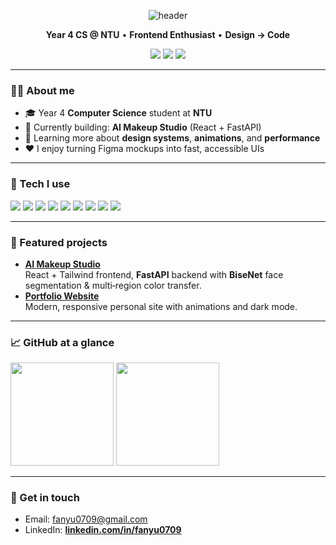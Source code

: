 <!-- Banner -->
<p align="center">
  <img src="https://capsule-render.vercel.app/api?type=soft&color=0:ff8ec5,100:8b5cf6&height=140&text=Hi%20I'm%20Fanyu%20👋&fontColor=ffffff&fontSize=42&animation=fadeIn" alt="header">
</p>

<p align="center">
  <b>Year 4 CS @ NTU</b> • <b>Frontend Enthusiast</b> • <b>Design → Code</b>
</p>

<p align="center">
  <a href="mailto:fanyu0709@gmail.com"><img src="https://img.shields.io/badge/Email-ff5a88?style=flat&logo=gmail&logoColor=white" /></a>
  <a href="https://www.linkedin.com/in/fanyu-lau-227b162a8/"><img src="https://img.shields.io/badge/LinkedIn-0a66c2?style=flat&logo=linkedin&logoColor=white" /></a>
  <a href=""><img src="https://img.shields.io/badge/Portfolio-111?style=flat&logo=vercel&logoColor=white" /></a>
</p>

---

### 👩‍💻 About me
- 🎓 Year 4 **Computer Science** student at **NTU**
- 💄 Currently building: **AI Makeup Studio** (React + FastAPI)
- 🌱 Learning more about **design systems**, **animations**, and **performance**
- ❤️ I enjoy turning Figma mockups into fast, accessible UIs

---

### 🧰 Tech I use
<p>
  <img src="https://img.shields.io/badge/JavaScript-333?style=for-the-badge&logo=javascript" />
  <img src="https://img.shields.io/badge/React-333?style=for-the-badge&logo=react" />
  <img src="https://img.shields.io/badge/Next.js-333?style=for-the-badge&logo=next.js" />
  <img src="https://img.shields.io/badge/TailwindCSS-333?style=for-the-badge&logo=tailwind-css" />
  <img src="https://img.shields.io/badge/HTML5-333?style=for-the-badge&logo=html5" />
  <img src="https://img.shields.io/badge/CSS3-333?style=for-the-badge&logo=css3" />
  <img src="https://img.shields.io/badge/Figma-333?style=for-the-badge&logo=figma" />
  <img src="https://img.shields.io/badge/Python-333?style=for-the-badge&logo=python" />
  <img src="https://img.shields.io/badge/FastAPI-333?style=for-the-badge&logo=fastapi" />
</p>

---

### 🚀 Featured projects
- **[AI Makeup Studio](https://github.com/fanyu0709/ai-makeup-website)**  
  React + Tailwind frontend, **FastAPI** backend with **BiseNet** face segmentation & multi‑region color transfer.
- **[Portfolio Website](https://github.com/fanyu0709/portfolio)**  
  Modern, responsive personal site with animations and dark mode.

---

### 📈 GitHub at a glance
<p>
  <img height="165" src="https://github-readme-stats.vercel.app/api?username=fanyu0709&show_icons=true&theme=radical&hide_title=true" />
  <img height="165" src="https://github-readme-stats.vercel.app/api/top-langs/?username=fanyu0709&layout=compact&theme=radical&hide_title=true" />
</p>

---

### 💬 Get in touch
- Email: fanyu0709@gmail.com
- LinkedIn: **[linkedin.com/in/fanyu0709](https://www.linkedin.com/in/fanyu-lau-227b162a8/)**
